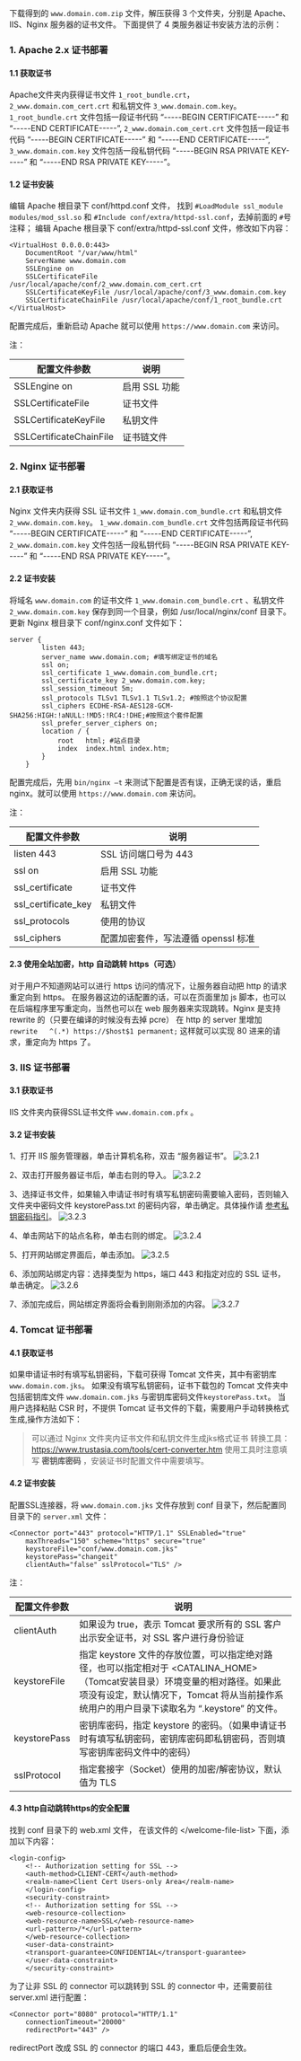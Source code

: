 下载得到的 `www.domain.com.zip` 文件，解压获得 3 个文件夹，分别是 Apache、IIS、Nginx 服务器的证书文件。
下面提供了 4 类服务器证书安装方法的示例：

### 1. Apache 2.x 证书部署

#### 1.1 获取证书
Apache文件夹内获得证书文件 `1_root_bundle.crt`，`2_www.domain.com_cert.crt` 和私钥文件 `3_www.domain.com.key`。
`1_root_bundle.crt` 文件包括一段证书代码 “-----BEGIN CERTIFICATE-----” 和 “-----END CERTIFICATE-----”,
`2_www.domain.com_cert.crt` 文件包括一段证书代码 “-----BEGIN CERTIFICATE-----” 和 “-----END CERTIFICATE-----”,
`3_www.domain.com.key` 文件包括一段私钥代码 “-----BEGIN RSA PRIVATE KEY-----” 和 “-----END RSA PRIVATE KEY-----”。

#### 1.2 证书安装
编辑 Apache 根目录下 conf/httpd.conf 文件，
找到 `#LoadModule ssl_module modules/mod_ssl.so` 和 `#Include conf/extra/httpd-ssl.conf`，去掉前面的 `#`号注释；
编辑 Apache 根目录下 conf/extra/httpd-ssl.conf 文件，修改如下内容：
```
<VirtualHost 0.0.0.0:443>
    DocumentRoot "/var/www/html"
    ServerName www.domain.com
    SSLEngine on
    SSLCertificateFile /usr/local/apache/conf/2_www.domain.com_cert.crt
    SSLCertificateKeyFile /usr/local/apache/conf/3_www.domain.com.key
    SSLCertificateChainFile /usr/local/apache/conf/1_root_bundle.crt
</VirtualHost>
```
配置完成后，重新启动 Apache 就可以使用 `https://www.domain.com` 来访问。

注：

| 配置文件参数 | 说明 |
|---------|---------|
| SSLEngine on | 启用 SSL 功能 |
| SSLCertificateFile | 证书文件 |
| SSLCertificateKeyFile | 私钥文件 |
| SSLCertificateChainFile | 证书链文件 |

### 2. Nginx 证书部署

#### 2.1 获取证书
Nginx 文件夹内获得 SSL 证书文件 `1_www.domain.com_bundle.crt` 和私钥文件 `2_www.domain.com.key`。
`1_www.domain.com_bundle.crt` 文件包括两段证书代码 “-----BEGIN CERTIFICATE-----” 和 “-----END CERTIFICATE-----”,
`2_www.domain.com.key` 文件包括一段私钥代码 “-----BEGIN RSA PRIVATE KEY-----” 和 “-----END RSA PRIVATE KEY-----”。

#### 2.2 证书安装
将域名 `www.domain.com` 的证书文件 `1_www.domain.com_bundle.crt` 、私钥文件 `2_www.domain.com.key` 保存到同一个目录，例如 /usr/local/nginx/conf 目录下。
更新 Nginx 根目录下 conf/nginx.conf 文件如下：
```
server {
        listen 443;
        server_name www.domain.com; #填写绑定证书的域名
        ssl on;
        ssl_certificate 1_www.domain.com_bundle.crt;
        ssl_certificate_key 2_www.domain.com.key;
        ssl_session_timeout 5m;
        ssl_protocols TLSv1 TLSv1.1 TLSv1.2; #按照这个协议配置
        ssl_ciphers ECDHE-RSA-AES128-GCM-SHA256:HIGH:!aNULL:!MD5:!RC4:!DHE;#按照这个套件配置
        ssl_prefer_server_ciphers on;
        location / {
            root   html; #站点目录
            index  index.html index.htm;
        }
    }
```
配置完成后，先用 `bin/nginx –t` 来测试下配置是否有误，正确无误的话，重启 nginx。就可以使用 `https://www.domain.com` 来访问。

注：

| 配置文件参数 | 说明 |
|---------|---------|
| listen 443 | SSL 访问端口号为 443 |
| ssl on | 启用 SSL 功能 |
| ssl_certificate | 证书文件 |
| ssl_certificate_key | 私钥文件 |
| ssl_protocols | 使用的协议 |
| ssl_ciphers | 配置加密套件，写法遵循 openssl 标准 |

#### 2.3 使用全站加密，http 自动跳转 https（可选）
对于用户不知道网站可以进行 https 访问的情况下，让服务器自动把 http 的请求重定向到 https。
在服务器这边的话配置的话，可以在页面里加 js 脚本，也可以在后端程序里写重定向，当然也可以在 web 服务器来实现跳转。Nginx 是支持 rewrite 的（只要在编译的时候没有去掉 pcre）
在 http 的 server 里增加 `rewrite   ^(.*) https://$host$1 permanent;`
这样就可以实现 80 进来的请求，重定向为 https 了。

### 3. IIS 证书部署

#### 3.1 获取证书

IIS 文件夹内获得SSL证书文件 `www.domain.com.pfx` 。

#### 3.2 证书安装
1、打开 IIS 服务管理器，单击计算机名称，双击 “服务器证书”。
![3.2.1](//mccdn.qcloud.com/static/img/6d7b25b42c493bfd9d9d871b00c67398/image.png)

2、双击打开服务器证书后，单击右则的导入。
![3.2.2](//mccdn.qcloud.com/static/img/9fbedac0a2c160c72f0ef95bfaca9e18/image.png)

3、选择证书文件，如果输入申请证书时有填写私钥密码需要输入密码，否则输入文件夹中密码文件 keystorePass.txt 的密码内容，单击确定。具体操作请 [参考私钥密码指引](https://cloud.tencent.com/doc/product/400/4461)。
![3.2.3](//mccdn.qcloud.com/static/img/77fdc7cd57281b03d41a19c81af1158d/image.png)

4、单击网站下的站点名称，单击右则的绑定。
![3.2.4](//mccdn.qcloud.com/static/img/6c7eee199d1da5d141942af170022a09/image.png)

5、打开网站绑定界面后，单击添加。
![3.2.5](//mccdn.qcloud.com/static/img/58e4ee6bb90307fbe1a238ebf818ff9b/image.png)

6、添加网站绑定内容：选择类型为 https，端口 443 和指定对应的 SSL 证书，单击确定。
![3.2.6](//mccdn.qcloud.com/static/img/813256e938d26fb71d3223cf1eb6082b/image.png)

7、添加完成后，网站绑定界面将会看到刚刚添加的内容。
![3.2.7](//mccdn.qcloud.com/static/img/0748888723acf5671ba9a1ed7ef9ebd2/image.png)

### 4. Tomcat 证书部署

#### 4.1 获取证书

如果申请证书时有填写私钥密码，下载可获得 Tomcat 文件夹，其中有密钥库 `www.domain.com.jks`。
如果没有填写私钥密码，证书下载包的 Tomcat 文件夹中包括密钥库文件 `www.domain.com.jks` 与密钥库密码文件`keystorePass.txt`。
当用户选择粘贴 CSR 时，不提供 Tomcat 证书文件的下载，需要用户手动转换格式生成,操作方法如下：

> 可以通过 Nginx 文件夹内证书文件和私钥文件生成jks格式证书
> 转换工具：https://www.trustasia.com/tools/cert-converter.htm
> 使用工具时注意填写 **密钥库密码** ，安装证书时配置文件中需要填写。

#### 4.2 证书安装

配置SSL连接器，将 `www.domain.com.jks` 文件存放到 conf 目录下，然后配置同目录下的 `server.xml` 文件：

```
<Connector port="443" protocol="HTTP/1.1" SSLEnabled="true"
	maxThreads="150" scheme="https" secure="true"
	keystoreFile="conf/www.domain.com.jks"
	keystorePass="changeit"
	clientAuth="false" sslProtocol="TLS" />
```

注：

| 配置文件参数 | 说明 |
|---------|---------|
| clientAuth | 如果设为 true，表示 Tomcat 要求所有的 SSL 客户出示安全证书，对 SSL 客户进行身份验证 |
| keystoreFile | 指定 keystore 文件的存放位置，可以指定绝对路径，也可以指定相对于 &lt;CATALINA_HOME&gt; （Tomcat安装目录）环境变量的相对路径。如果此项没有设定，默认情况下，Tomcat 将从当前操作系统用户的用户目录下读取名为 “.keystore” 的文件。 |
| keystorePass | 密钥库密码，指定 keystore 的密码。（如果申请证书时有填写私钥密码，密钥库密码即私钥密码，否则填写密钥库密码文件中的密码）|
| sslProtocol | 指定套接字（Socket）使用的加密/解密协议，默认值为 TLS|

#### 4.3 http自动跳转https的安全配置
找到 conf 目录下的 web.xml 文件， 在该文件的 &lt;/welcome-file-list&gt; 下面，添加以下内容：
```
<login-config>
    <!-- Authorization setting for SSL -->
    <auth-method>CLIENT-CERT</auth-method>
    <realm-name>Client Cert Users-only Area</realm-name>
    </login-config>
    <security-constraint>
    <!-- Authorization setting for SSL -->
    <web-resource-collection>
    <web-resource-name>SSL</web-resource-name>
    <url-pattern>/*</url-pattern>
    </web-resource-collection>
    <user-data-constraint>
    <transport-guarantee>CONFIDENTIAL</transport-guarantee>
    </user-data-constraint>
    </security-constraint>
```

为了让非 SSL 的 connector 可以跳转到 SSL 的 connector 中，还需要前往 server.xml 进行配置：
```
<Connector port="8080" protocol="HTTP/1.1"
	connectionTimeout="20000"
	redirectPort="443" />
```
redirectPort 改成 SSL 的 connector 的端口 443，重启后便会生效。
